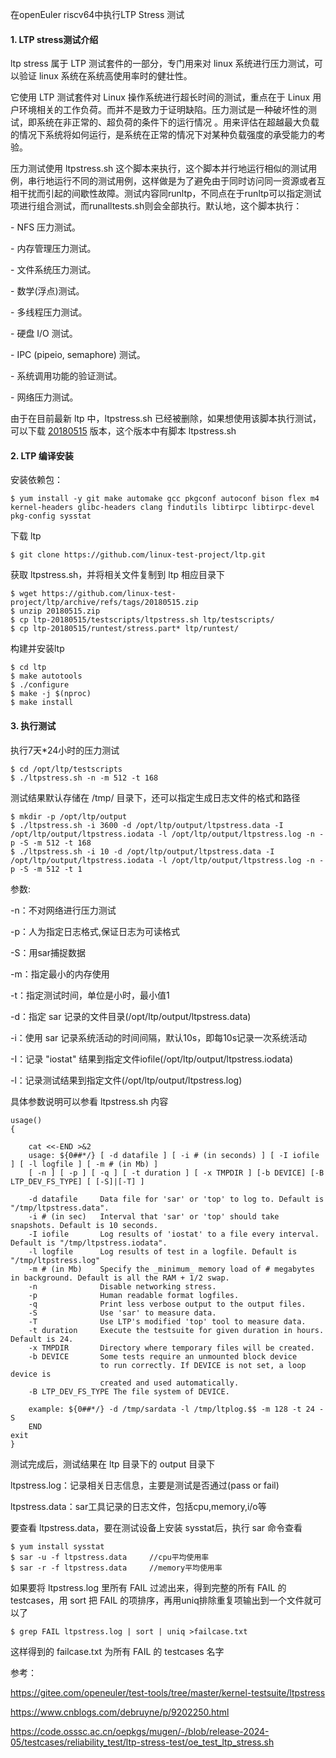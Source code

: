 在openEuler riscv64中执行LTP Stress 测试

#### 1. LTP stress测试介绍

ltp stress 属于 LTP 测试套件的一部分，专门用来对 linux 系统进行压力测试，可以验证 linux 系统在系统高使用率时的健壮性。

它使用 LTP 测试套件对 Linux 操作系统进行超长时间的测试，重点在于 Linux 用户环境相关的工作负荷。而并不是致力于证明缺陷。压力测试是一种破坏性的测试，即系统在非正常的、超负荷的条件下的运行情况 。用来评估在超越最大负载的情况下系统将如何运行，是系统在正常的情况下对某种负载强度的承受能力的考验。

压力测试使用 ltpstress.sh 这个脚本来执行，这个脚本并行地运行相似的测试用例，串行地运行不同的测试用例，这样做是为了避免由于同时访问同一资源或者互相干扰而引起的间歇性故障。测试内容同runltp，不同点在于runltp可以指定测试项进行组合测试，而runalltests.sh则会全部执行。默认地，这个脚本执行：

\- NFS 压力测试。

\- 内存管理压力测试。

\- 文件系统压力测试。

\- 数学(浮点)测试。

\- 多线程压力测试。

\- 硬盘 I/O 测试。

\- IPC (pipeio, semaphore) 测试。

\- 系统调用功能的验证测试。

\- 网络压力测试。

由于在目前最新 ltp 中，ltpstress.sh 已经被删除，如果想使用该脚本执行测试，可以下载 [20180515](https://github.com/linux-test-project/ltp/archive/refs/tags/20180515.zip) 版本，这个版本中有脚本 ltpstress.sh

#### 2. LTP 编译安装

安装依赖包：

````
$ yum install -y git make automake gcc pkgconf autoconf bison flex m4 kernel-headers glibc-headers clang findutils libtirpc libtirpc-devel pkg-config sysstat
````

下载 ltp

````
$ git clone https://github.com/linux-test-project/ltp.git
````

获取 ltpstress.sh，并将相关文件复制到 ltp 相应目录下

````
$ wget https://github.com/linux-test-project/ltp/archive/refs/tags/20180515.zip
$ unzip 20180515.zip
$ cp ltp-20180515/testscripts/ltpstress.sh ltp/testscripts/
$ cp ltp-20180515/runtest/stress.part* ltp/runtest/
````

构建并安装ltp

```
$ cd ltp
$ make autotools
$ ./configure
$ make -j $(nproc)
$ make install
```

#### 3. 执行测试

执行7天*24小时的压力测试

````
$ cd /opt/ltp/testscripts
$ ./ltpstress.sh -n -m 512 -t 168
````

测试结果默认存储在 /tmp/ 目录下，还可以指定生成日志文件的格式和路径

````
$ mkdir -p /opt/ltp/output
$ ./ltpstress.sh -i 3600 -d /opt/ltp/output/ltpstress.data -I /opt/ltp/output/ltpstress.iodata -l /opt/ltp/output/ltpstress.log -n -p -S -m 512 -t 168
$ ./ltpstress.sh -i 10 -d /opt/ltp/output/ltpstress.data -I /opt/ltp/output/ltpstress.iodata -l /opt/ltp/output/ltpstress.log -n -p -S -m 512 -t 1
````

参数:

-n：不对网络进行压力测试

-p：人为指定日志格式,保证日志为可读格式

-S：用sar捕捉数据

-m：指定最小的内存使用

-t：指定测试时间，单位是小时，最小值1

-d：指定 sar 记录的文件目录(/opt/ltp/output/ltpstress.data)

-i：使用 sar 记录系统活动的时间间隔，默认10s，即每10s记录一次系统活动

-I：记录 "iostat" 结果到指定文件iofile(/opt/ltp/output/ltpstress.iodata)

-l：记录测试结果到指定文件(/opt/ltp/output/ltpstress.log)

具体参数说明可以参看 ltpstress.sh 内容

````
usage()
{

	cat <<-END >&2
    usage: ${0##*/} [ -d datafile ] [ -i # (in seconds) ] [ -I iofile ] [ -l logfile ] [ -m # (in Mb) ]
    [ -n ] [ -p ] [ -q ] [ -t duration ] [ -x TMPDIR ] [-b DEVICE] [-B LTP_DEV_FS_TYPE] [ [-S]|[-T] ]

    -d datafile     Data file for 'sar' or 'top' to log to. Default is "/tmp/ltpstress.data".
    -i # (in sec)   Interval that 'sar' or 'top' should take snapshots. Default is 10 seconds.
    -I iofile       Log results of 'iostat' to a file every interval. Default is "/tmp/ltpstress.iodata".
    -l logfile      Log results of test in a logfile. Default is "/tmp/ltpstress.log"
    -m # (in Mb)    Specify the _minimum_ memory load of # megabytes in background. Default is all the RAM + 1/2 swap.
    -n              Disable networking stress.
    -p              Human readable format logfiles.
    -q              Print less verbose output to the output files.
    -S              Use 'sar' to measure data.
    -T              Use LTP's modified 'top' tool to measure data.
    -t duration     Execute the testsuite for given duration in hours. Default is 24.
    -x TMPDIR       Directory where temporary files will be created.
    -b DEVICE       Some tests require an unmounted block device
                    to run correctly. If DEVICE is not set, a loop device is
                    created and used automatically.
    -B LTP_DEV_FS_TYPE The file system of DEVICE.

	example: ${0##*/} -d /tmp/sardata -l /tmp/ltplog.$$ -m 128 -t 24 -S
	END
exit
}
````

测试完成后，测试结果在 ltp 目录下的 output 目录下

ltpstress.log：记录相关日志信息，主要是测试是否通过(pass or fail)

ltpstress.data：sar工具记录的日志文件，包括cpu,memory,i/o等

要查看 ltpstress.data，要在测试设备上安装 sysstat后，执行 sar 命令查看

````
$ yum install sysstat
$ sar -u -f ltpstress.data     //cpu平均使用率
$ sar -r -f ltpstress.data     //memory平均使用率
````

 如果要将 ltpstress.log 里所有 FAIL 过滤出来，得到完整的所有 FAIL 的 testcases，用 sort 把 FAIL 的项排序，再用uniq排除重复项输出到一个文件就可以了

````
$ grep FAIL ltpstress.log | sort | uniq >failcase.txt
````

这样得到的 failcase.txt 为所有 FAIL 的 testcases 名字



参考：

https://gitee.com/openeuler/test-tools/tree/master/kernel-testsuite/ltpstress

https://www.cnblogs.com/debruyne/p/9202250.html

https://code.osssc.ac.cn/oepkgs/mugen/-/blob/release-2024-05/testcases/reliability_test/ltp-stress-test/oe_test_ltp_stress.sh



